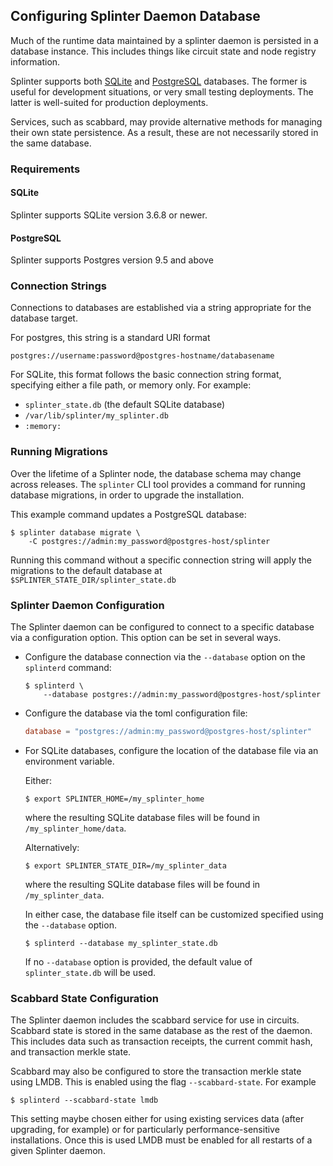 ## Configuring Splinter Daemon Database

<!--
  Copyright 2018-2021 Cargill Incorporated
  Licensed under Creative Commons Attribution 4.0 International License
  https://creativecommons.org/licenses/by/4.0/
-->

Much of the runtime data maintained by a splinter daemon is persisted in a
database instance.  This includes things like circuit state and node registry
information.

Splinter supports both [SQLite](https://sqlite.org) and
[PostgreSQL](https://www.postgresql.org) databases. The former is useful for
development situations, or very small testing deployments. The latter is
well-suited for production deployments.

Services, such as scabbard, may provide alternative methods for managing their
own state persistence. As a result, these are not necessarily stored in the same
database.

### Requirements

#### SQLite

Splinter supports SQLite version 3.6.8 or newer.

#### PostgreSQL

Splinter supports Postgres version 9.5 and above

### Connection Strings

Connections to databases are established via a string appropriate for the
database target.

For postgres, this string is a standard URI format

```
postgres://username:password@postgres-hostname/databasename
```

For SQLite, this format follows the basic connection string format, specifying
either a file path, or memory only. For example:

* `splinter_state.db` (the default SQLite database)
* `/var/lib/splinter/my_splinter.db`
* `:memory:`

### Running Migrations

Over the lifetime of a Splinter node, the database schema may change across
releases. The `splinter` CLI tool provides a command for running database
migrations, in order to upgrade the installation.

This example command updates a PostgreSQL database:

```
$ splinter database migrate \
    -C postgres://admin:my_password@postgres-host/splinter
```

Running this command without a specific connection string will apply the
migrations to the default database at `$SPLINTER_STATE_DIR/splinter_state.db`

### Splinter Daemon Configuration

The Splinter daemon can be configured to connect to a specific database via a
configuration option.  This option can be set in several ways.

* Configure the database connection via the `--database` option on the `splinterd`
  command:

  ```
  $ splinterd \
      --database postgres://admin:my_password@postgres-host/splinter
  ```

* Configure the database via the toml configuration file:

  ```toml
  database = "postgres://admin:my_password@postgres-host/splinter"
  ```

* For SQLite databases, configure the location of the database file via an
  environment variable.

  Either:

  ```
  $ export SPLINTER_HOME=/my_splinter_home
  ```

  where the resulting SQLite database files will be found in
  `/my_splinter_home/data`.

  Alternatively:

  ```
  $ export SPLINTER_STATE_DIR=/my_splinter_data
  ```

  where the resulting SQLite database files will be found in
  `/my_splinter_data`.

  In either case, the database file itself can be customized specified using the
  `--database` option.

  ```
  $ splinterd --database my_splinter_state.db
  ```

  If no `--database` option is provided, the default value of
  `splinter_state.db` will be used.

### Scabbard State Configuration

The Splinter daemon includes the scabbard service for use in circuits. Scabbard
state is stored in the same database as the rest of the daemon. This includes
data such as transaction receipts, the current commit hash, and transaction
merkle state.

Scabbard may also be configured to store the transaction merkle state using
LMDB. This is enabled using the flag `--scabbard-state`. For example

```
$ splinterd --scabbard-state lmdb
```

This setting maybe chosen either for using existing services data (after
upgrading, for example) or for particularly performance-sensitive installations.
Once this is used LMDB must be enabled for all restarts of a given Splinter
daemon.

